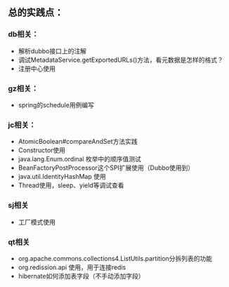 ## 总的实践点：

### db相关：
* 解析dubbo接口上的注解
* 调试MetadataService.getExportedURLs()方法，看元数据是怎样的格式？
* 注册中心使用

### gz相关：
* spring的schedule用例编写

### jc相关：
* AtomicBoolean#compareAndSet方法实践
* Constructor使用  
* java.lang.Enum.ordinal 枚举中的顺序值测试<br>
* BeanFactoryPostProcessor这个SPI扩展使用（Dubbo使用到）
* java.util.IdentityHashMap 使用
* Thread使用，sleep、yield等调试查看

### sj相关
* 工厂模式使用

### qt相关
* org.apache.commons.collections4.ListUtils.partition分拆列表的功能
* org.redission.api 使用，用于连接redis
* hibernate如何添加表字段（不手动添加字段）